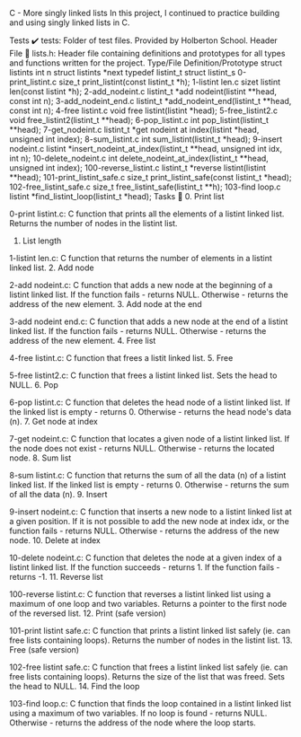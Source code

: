 C - More singly linked lists
In this project, I continued to practice building and using singly linked lists in C.

Tests ✔️
tests: Folder of test files. Provided by Holberton School.
Header File 📁
lists.h: Header file containing definitions and prototypes for all types and functions written for the project.
Type/File	Definition/Prototype
struct listints	
int n
struct listints *next
typedef listint_t	struct listint_s
0-print_listint.c	size_t print_listint(const listint_t *h);
1-listint len.c	sizet listint len(const listint *h);
2-add_nodeint.c	listint_t *add nodeint(listint **head, const int n);
3-add_nodeint_end.c	listint_t *add_nodeint_end(listint_t **head, const int n);
4-free listint.c	void free listint(listint *head);
5-free_listint2.c	void free_listint2(listint_t **head);
6-pop_listint.c	int pop_listint(listint_t **head);
7-get_nodeint.c	listint_t *get nodeint at index(listint *head, unsigned int index);
8-sum_listint.c	int sum_listint(listint_t *head);
9-insert nodeint.c	listint *insert_nodeint_at_index(listint_t **head, unsigned int idx, int n);
10-delete_nodeint.c	int delete_nodeint_at_index(listint_t **head, unsigned int index);
100-reverse_listint.c	listint_t *reverse listint(listint **head);
101-print_listint_safe.c	size_t print_listint_safe(const listint_t *head);
102-free_listint_safe.c	size_t free_listint_safe(listint_t **h);
103-find loop.c	listint *find_listint_loop(listint_t *head);
Tasks 📃
0. Print list

0-print listint.c: C function that prints all the elements of a listint linked list.
Returns the number of nodes in the listint list.
1. List length

1-listint len.c: C function that returns the number of elements in a listint linked list.
2. Add node

2-add nodeint.c: C function that adds a new node at the beginning of a listint linked list.
If the function fails - returns NULL.
Otherwise - returns the address of the new element.
3. Add node at the end

3-add nodeint end.c: C function that adds a new node at the end of a listint linked list.
If the function fails - returns NULL.
Otherwise - returns the address of the new element.
4. Free list

4-free listint.c: C function that frees a listit linked list.
5. Free

5-free listint2.c: C function that frees a listint linked list.
Sets the head to NULL.
6. Pop

6-pop listint.c: C function that deletes the head node of a listint linked list.
If the linked list is empty - returns 0.
Otherwise - returns the head node's data (n).
7. Get node at index

7-get nodeint.c: C function that locates a given node of a listint linked list.
If the node does not exist - returns NULL.
Otherwise - returns the located node.
8. Sum list

8-sum listint.c: C function that returns the sum of all the data (n) of a listint linked list.
If the linked list is empty - returns 0.
Otherwise - returns the sum of all the data (n).
9. Insert

9-insert nodeint.c: C function that inserts a new node to a listint linked list at a given position.
If it is not possible to add the new node at index idx, or the function fails - returns NULL.
Otherwise - returns the address of the new node.
10. Delete at index

10-delete nodeint.c: C function that deletes the node at a given index of a listint linked list.
If the function succeeds - returns 1.
If the function fails - returns -1.
11. Reverse list

100-reverse listint.c: C function that reverses a listint linked list using a maximum of one loop and two variables.
Returns a pointer to the first node of the reversed list.
12. Print (safe version)

101-print listint safe.c: C function that prints a listint linked list safely (ie. can free lists containing loops).
Returns the number of nodes in the listint list.
13. Free (safe version)

102-free listint safe.c: C function that frees a listint linked list safely (ie. can free lists containing loops).
Returns the size of the list that was freed.
Sets the head to NULL.
14. Find the loop

103-find loop.c: C function that finds the loop contained in a listint linked list using a maximum of two variables.
If no loop is found - returns NULL.
Otherwise - returns the address of the node where the loop starts.
